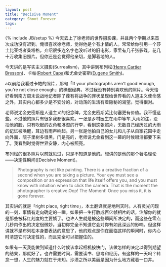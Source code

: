 ```yaml
---
layout: post
title: "Decisive Moment"
category: Shoot Forever
tags: 
---
```

{% include JB/setup %}
今天去上了徐老师的世界摄影课，并且两个学期以来首次成功没有迟到。俺很喜欢徐老师，觉得他是个有才情的人。常常给你引用一个莎士比亚或者桑塔格，介绍很多连名字也没听过的旧电影，家里有几千张影碟，花几十万收集旧照片。但你还是会觉得他亲切，是脚着地的人。

今天讲的是写实主义摄影(Surrealism)，其中讲到布列松([Henry Cartier Bresson])、卡帕([Robert Capa])和尤金史密斯([Eugene Smith])。

[Henry Cartier Bresson]:http://www.magnumphotos.com/Archive/C.aspx?VP=XSpecific_MAG.PhotographerDetail_VPage&l1=0&pid=2K7O3R14T1LX&nm=Henri%20Cartier%20-%20Bresson

[Robert Capa]:http://www.magnumphotos.com/Archive/C.aspx?VP=XSpecific_MAG.PhotographerDetail_VPage&l1=0&pid=2K7O3R14YQNW&nm=Robert%20Capa

[Eugene Smith]:http://www.magnumphotos.com/Archive/C.aspx?VP=XSpecific_MAG.PhotographerDetail_VPage&l1=0&pid=2K7O3R139C2T&nm=W.%20Eugene%20Smith

a以前给我看过卡帕的照片，那句「If your photographs aren't good enough, you're not close enough」的确很经典，不过我没有特别喜欢他的照片。今天恰好看到南方周末说战地记者除了葆有将战争的罪状呈现给世界看的人道主义使命感之外，其实内心都多少是不安分的，对动荡的生活有着隐秘的渴望。觉得很对。

老师说尤金史密斯是人道主义的纪念碑，尤金史密斯奖比何塞更有价值。我不懂这些。不过他的照片有很多我都很喜欢。一张是乡村医生在雨中等车,大雨如注，没拍他的脸，只有吹起的衣角和淋湿的行李，看到这张照片，无数自己经历过的大雨的记忆被唤醒，耳边有雨声响起。另一张是他拍自己的女儿和儿子从自家花园中走向外面，院子里树多很黑，门是亮的，老师说尤金看到这一幕的时候眼泪都要下来了。我看到时觉得世界安静，内心被照亮。

布列松的很多照片以前就见过，只是不知道是他的。想讲的是他的那个著名理论——决定性瞬间([Decisive Moment)。
   
>Photography is not like painting. There is a creative fraction of a second when you are taking a picture. Your eye must see a composition or an expression that life itself offers you, and you must know with intuition when to click the camera. That is the moment the photographer is creative.Oop! The Moment! Once you miss it, it is gone forever.

其实讲的就是「right place, right time」，本土翻译就是地利天时。人有灵光闪现的一刻，事情有走向确定的一瞬。如果把一生打散成百亿帧相片的话，注解你的就是那些被标红刻度的主要帧了。也许人生就是被这些瞬间所决定的，而这些在零点几秒内作出的决定很微妙，当初你完全不知道它会对你有如此深远的影响。但这样讲就不是布列松本身要表达的意思了，他的观点是你在面临这样的瞬间时，你内心时清楚它时决定性的，而且完全可以把握住的。

如果有一天我能做到知道什么时候该拿起相机按快门，该做怎样的决定以得到期望的结果，那就好了。也许需要时间，需要读书、思考和经历。有这样的一天吗？转念一想，人生的魅力就在于未知。沙漠之所以美丽是因为什么地方藏着一口井。






